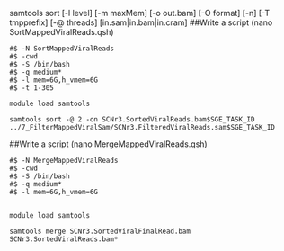 samtools sort [-l level] [-m maxMem] [-o out.bam] [-O format] [-n] [-T tmpprefix] [-@ threads] [in.sam|in.bam|in.cram]
##Write a script (nano SortMappedViralReads.qsh) 
```
#$ -N SortMappedViralReads
#$ -cwd
#$ -S /bin/bash
#$ -q medium*
#$ -l mem=6G,h_vmem=6G
#$ -t 1-305

module load samtools

samtools sort -@ 2 -on SCNr3.SortedViralReads.bam$SGE_TASK_ID ../7_FilterMappedViralSam/SCNr3.FilteredViralReads.sam$SGE_TASK_ID
```

##Write a script (nano MergeMappedViralReads.qsh) 
```
#$ -N MergeMappedViralReads
#$ -cwd
#$ -S /bin/bash
#$ -q medium*
#$ -l mem=6G,h_vmem=6G


module load samtools

samtools merge SCNr3.SortedViralFinalRead.bam SCNr3.SortedViralReads.bam*
```

